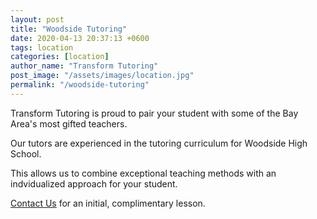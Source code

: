 ```yaml
---
layout: post
title: "Woodside Tutoring"
date: 2020-04-13 20:37:13 +0600
tags: location
categories: [location]
author_name: "Transform Tutoring"
post_image: "/assets/images/location.jpg"
permalink: "/woodside-tutoring"
---
```



Transform Tutoring is proud to pair your student with some of the Bay Area's most gifted teachers. 

Our tutors are experienced in the tutoring curriculum for Woodside High School.

This allows us to combine exceptional teaching methods with an indvidualized approach for your student.

[Contact Us](/pages/contact) for an initial, complimentary lesson. 

